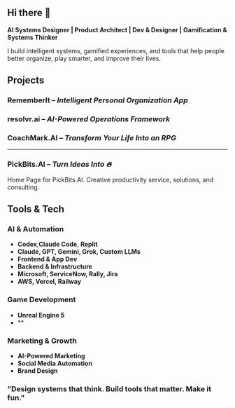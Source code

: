 ## Hi there 👋

**AI Systems Designer | Product Architect | Dev & Designer | Gamification & Systems Thinker**

I build intelligent systems, gamified experiences, and tools that help people better organize, play smarter, and improve their lives.

## Projects

### **RememberIt** – *Intelligent Personal Organization App*
### **resolvr.ai** – *AI-Powered Operations Framework*
### **CoachMark.AI** – *Transform Your Life Into an RPG*

---

### **PickBits.AI** – *Turn Ideas Into 🔥*
Home Page for PickBits.AI. Creative productivity service, solutions, and consulting.


## Tools & Tech 

### **AI & Automation**
- **Codex**,**Claude Code**, **Replit**
- **Claude, GPT, Gemini, Grok, Custom LLMs**
- **Frontend & App Dev**
- **Backend & Infrastructure**
- **Microsoft, ServiceNow, Rally, Jira**
- **AWS, Vercel, Railway**

### **Game Development**
- **Unreal Engine 5**
- **

### **Marketing & Growth**
- **AI-Powered Marketing** 
- **Social Media Automation** 
- **Brand Design**

### "Design systems that think. Build tools that matter. Make it fun."

